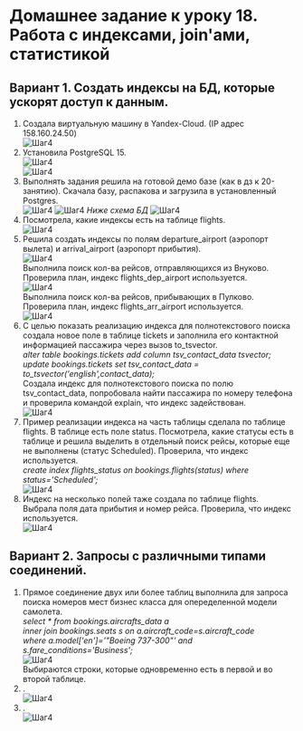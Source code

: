 # Домашнее задание к уроку 18. Работа с индексами, join'ами, статистикой #   
## Вариант 1. Создать индексы на БД, которые ускорят доступ к данным. ##   
1. Создала виртуальную машину в Yandex-Cloud. (IP адрес 158.160.24.50)   
![Шаг4](/18_01_vm.jpg)  
1. Установила PostgreSQL 15.   
![Шаг4](/18_02_postgres.jpg)  
![Шаг4](/18_03_cluster.jpg)  
1. Выполнять задания решила на готовой демо базе (как в дз к 20-занятию). Скачала базу, распакова и загрузила в установленный Postgres.  
![Шаг4](/18_04_get_arh.jpg)
![Шаг4](/18_05_insert_bd.jpg)
*Ниже схема БД*
![Шаг4](/18_00_db.jpg)
1. Посмотрела, какие индексы есть на таблице flights.  
![Шаг4](/18_06_view_ind.jpg)  
1. Решила создать индексы по полям departure_airport (аэропорт вылета) и arrival_airport (аэропорт прибытия).  
![Шаг4](/18_07_create_ind.jpg)  
Выполнила поиск кол-ва рейсов, отправляющихся из Внуково. Проверила план, индекс flights_dep_airport используется.  
![Шаг4](/18_08_use_ind1.jpg)  
Выполнила поиск кол-ва рейсов, прибывающих в Пулково. Проверила план, индекс flights_arr_airport используется.  
![Шаг4](/18_09_use_ind2.jpg)  
1. С целью показать реализацию индекса для полнотекстового поиска создала новое поле в таблице tickets и заполнила его контактной информацией пассажира через вызов to_tsvector.  
*alter table bookings.tickets add column tsv_contact_data tsvector;*  
*update bookings.tickets set tsv_contact_data = to_tsvector('english',contact_data);*  
Создала индекс для полнотекстового поиска по полю tsv_contact_data, попробовала найти пассажира по номеру телефона и проверила командой explain, что индекс задействован.  
![Шаг4](/18_10_txt_ind.jpg)  
1. Пример реализации индекса на часть таблицы сделала по таблице flights. В таблице есть поле status. Посмотрела, какие статусы есть в таблице и решила выделить в отдельный поиск рейсы, которые еще не выполнены (статус Scheduled). Проверила, что индекс используется.  
*create index flights_status on bookings.flights(status) where status='Scheduled';*   
![Шаг4](/18_11_part_ind1.jpg)  
1. Индекс на несколько полей таже создала по таблице flights. Выбрала поля дата прибытия и номер рейса. Проверила, что индекс используется.   
![Шаг4](/18_12_2field_ind.jpg)  
## Вариант 2. Запросы с различными типами соединений. ##  
1. Прямое соединение двух или более таблиц выполнила для запроса поиска номеров мест бизнес класса для опеределенной модели самолета.  
*select * from bookings.aircrafts_data a  
              inner join bookings.seats s on a.aircraft_code=s.aircraft_code  
where a.model['en']='"Boeing 737-300"' and s.fare_conditions='Business';*   
![Шаг4](/18_21_inner.jpg)  
Выбираются строки, которые одновременно есть в первой и во второй таблице.  
1. .  
![Шаг4](/18_22_left.jpg)  
1. .  
![Шаг4](/.jpg)  


